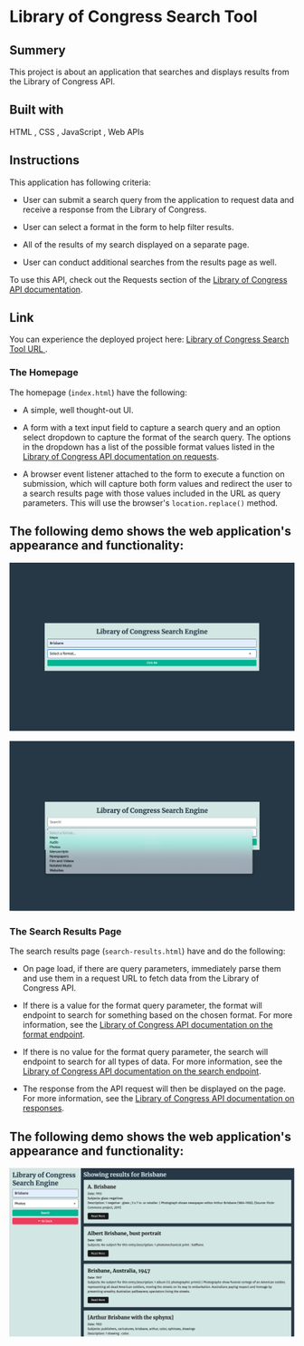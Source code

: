# <Library-of-Congress-Search-Engine>

# Library of Congress Search Tool

## Summery
This project is about an application that searches and displays results from the Library of Congress API.

## Built with

 HTML , CSS , JavaScript , Web APIs

## Instructions

This application has following criteria:

* User can submit a search query from the application to request data and receive a response from the Library of Congress.

* User can select a format in the form to help filter results.

* All of the results of my search displayed on a separate page.

* User can conduct additional searches from the results page as well.

To use this API, check out the Requests section of the [Library of Congress API documentation](https://libraryofcongress.github.io/data-exploration/).



## Link
You can experience the deployed project here: [Library of Congress Search Tool URL ](hgit  ).


### The Homepage

The homepage (`index.html`) have the following:

* A simple, well thought-out UI.

* A form with a text input field to capture a search query and an option select dropdown to capture the format of the search query. The options in the dropdown has a list of the possible format values listed in the [Library of Congress API documentation on requests](https://libraryofcongress.github.io/data-exploration/requests.html#format).

* A browser event listener attached to the form to execute a function on submission, which will capture both form values and redirect the user to a search results page with those values included in the URL as query parameters. This will use the browser's `location.replace()` method.

## The following demo shows the web application's appearance and functionality:

![The Homepage](./assets/images/ScreenShot1.jpg)


![The Homepage](./assets/images/ScreenShot2.jpg)

### The Search Results Page

The search results page (`search-results.html`) have and do the following:

* On page load, if there are query parameters, immediately parse them and use them in a request URL to fetch data from the Library of Congress API.

* If there is a value for the format query parameter, the format will endpoint to search for something based on the chosen format. For more information, see the [Library of Congress API documentation on the format endpoint](https://libraryofcongress.github.io/data-exploration/requests.html#format).

* If there is no value for the format query parameter, the search will endpoint to search for all types of data. For more information, see the [Library of Congress API documentation on the search endpoint](https://libraryofcongress.github.io/data-exploration/requests.html#search).

* The response from the API request will then be displayed on the page. For more information, see the [Library of Congress API documentation on responses](https://libraryofcongress.github.io/data-exploration/responses.html).


## The following demo shows the web application's appearance and functionality:

![The Search Results Page](./assets/images/ScreenShot3.jpg)
